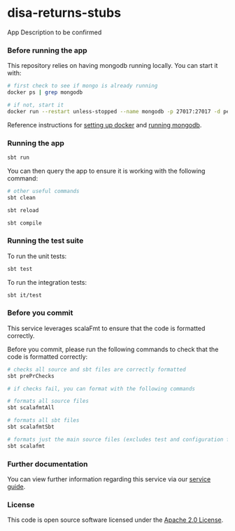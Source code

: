 
# disa-returns-stubs
App Description to be confirmed

### Before running the app

This repository relies on having mongodb running locally. You can start it with:

```bash
# first check to see if mongo is already running
docker ps | grep mongodb

# if not, start it
docker run --restart unless-stopped --name mongodb -p 27017:27017 -d percona/percona-server-mongodb:7.0 --replSet rs0
```

Reference instructions for [setting up docker](https://docs.tax.service.gov.uk/mdtp-handbook/documentation/developer-set-up/install-docker.html) and [running mongodb](https://docs.tax.service.gov.uk/mdtp-handbook/documentation/developer-set-up/set-up-mongodb.html#install-mongodb-applesilicon-mac).

### Running the app

```bash
sbt run
```

You can then query the app to ensure it is working with the following command:

```bash
# other useful commands
sbt clean

sbt reload

sbt compile
```

### Running the test suite

To run the unit tests:

```bash
sbt test
```

To run the integration tests:

```bash
sbt it/test
```

### Before you commit

This service leverages scalaFmt to ensure that the code is formatted correctly.

Before you commit, please run the following commands to check that the code is formatted correctly:

```bash
# checks all source and sbt files are correctly formatted
sbt prePrChecks

# if checks fail, you can format with the following commands

# formats all source files
sbt scalafmtAll

# formats all sbt files
sbt scalafmtSbt

# formats just the main source files (excludes test and configuration files)
sbt scalafmt
```
### Further documentation

You can view further information regarding this service via our [service guide](#).

### License

This code is open source software licensed under the [Apache 2.0 License]("http://www.apache.org/licenses/LICENSE-2.0.html").